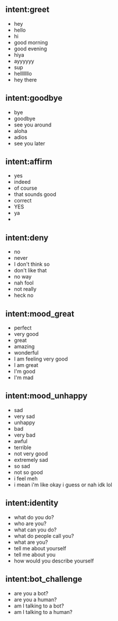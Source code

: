 ## intent:greet
- hey
- hello
- hi
- good morning
- good evening
- hiya
- ayyyyyy
- sup
- helllllllo
- hey there

## intent:goodbye
- bye
- goodbye
- see you around
- aloha
- adios
- see you later

## intent:affirm
- yes
- indeed
- of course
- that sounds good
- correct
- YES
- ya
- 

## intent:deny
- no
- never
- I don't think so
- don't like that
- no way
- nah fool
- not really
- heck no

## intent:mood_great
- perfect
- very good
- great
- amazing
- wonderful
- I am feeling very good
- I am great
- I'm good
- I'm mad

## intent:mood_unhappy
- sad
- very sad
- unhappy
- bad
- very bad
- awful
- terrible
- not very good
- extremely sad
- so sad
- not so good
- i feel meh
- i mean i'm like okay i guess or nah idk lol


## intent:identity
- what do you do?
- who are you?
- what can you do?
- what do people call you?
- what are you?
- tell me about yourself
- tell me about you
- how would you describe yourself

## intent:bot_challenge
- are you a bot?
- are you a human?
- am I talking to a bot?
- am I talking to a human?